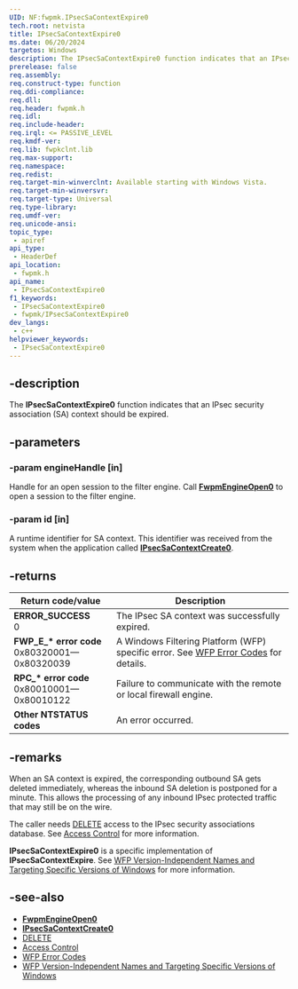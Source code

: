 ```yaml
---
UID: NF:fwpmk.IPsecSaContextExpire0
tech.root: netvista
title: IPsecSaContextExpire0
ms.date: 06/20/2024
targetos: Windows
description: The IPsecSaContextExpire0 function indicates that an IPsec security association (SA) context should be expired.
prerelease: false
req.assembly: 
req.construct-type: function
req.ddi-compliance: 
req.dll: 
req.header: fwpmk.h
req.idl: 
req.include-header: 
req.irql: <= PASSIVE_LEVEL
req.kmdf-ver: 
req.lib: fwpkclnt.lib
req.max-support: 
req.namespace: 
req.redist: 
req.target-min-winverclnt: Available starting with Windows Vista.
req.target-min-winversvr: 
req.target-type: Universal
req.type-library: 
req.umdf-ver: 
req.unicode-ansi: 
topic_type:
 - apiref
api_type:
 - HeaderDef
api_location:
 - fwpmk.h
api_name:
 - IPsecSaContextExpire0
f1_keywords:
 - IPsecSaContextExpire0
 - fwpmk/IPsecSaContextExpire0
dev_langs:
 - c++
helpviewer_keywords:
 - IPsecSaContextExpire0
---
```


## -description

The **IPsecSaContextExpire0** function indicates that an IPsec security association (SA) context should be expired.

## -parameters

### -param engineHandle [in]

Handle for an open session to the filter engine. Call **[FwpmEngineOpen0](nf-fwpmk-fwpmengineopen0.md)** to open a session to the filter engine.

### -param id [in]

A runtime identifier for SA context. This identifier was received from the system when the application called **[IPsecSaContextCreate0](nf-fwpmk-ipsecsacontextcreate0.md)**.

## -returns

| Return code/value | Description |
|---|---|
| **ERROR_SUCCESS**<br>0 | The IPsec SA context was successfully expired. |
| **FWP_E_\* error code**<br>0x80320001—0x80320039 | A Windows Filtering Platform (WFP) specific error. See [WFP Error Codes](/windows/win32/fwp/wfp-error-codes) for details. |
| **RPC_\* error code**<br>0x80010001—0x80010122 | Failure to communicate with the remote or local firewall engine. |
| **Other NTSTATUS codes** | An error occurred. |

## -remarks

When an SA context is expired, the corresponding outbound SA gets deleted immediately, whereas the inbound SA deletion is postponed for a minute. This allows the processing of any inbound IPsec protected traffic that may still be on the wire.

The caller needs [DELETE](/windows/desktop/SecAuthZ/standard-access-rights) access to the IPsec security associations database. See [Access Control](/windows/desktop/FWP/access-control) for more information.

**IPsecSaContextExpire0** is a specific implementation of **IPsecSaContextExpire**. See [WFP Version-Independent Names and Targeting Specific Versions of Windows](/windows/desktop/FWP/wfp-version-independent-names-and-targeting-specific-versions-of-windows) for more information.

## -see-also

- **[FwpmEngineOpen0](nf-fwpmk-fwpmengineopen0.md)**
- **[IPsecSaContextCreate0](nf-fwpmk-ipsecsacontextcreate0.md)**
- [DELETE](/windows/desktop/SecAuthZ/standard-access-rights)
- [Access Control](/windows/desktop/FWP/access-control)
- [WFP Error Codes](/windows/win32/fwp/wfp-error-codes)
- [WFP Version-Independent Names and Targeting Specific Versions of Windows](/windows/desktop/FWP/wfp-version-independent-names-and-targeting-specific-versions-of-windows)

